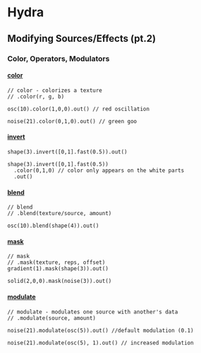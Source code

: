 # Hydra

## Modifying Sources/Effects (pt.2)

### Color, Operators, Modulators

#### [color](https://github.com/ojack/hydra/blob/master/docs/funcs.md#color)
```
// color - colorizes a texture
// .color(r, g, b)

osc(10).color(1,0,0).out() // red oscillation

noise(21).color(0,1,0).out() // green goo
```
#### [invert](https://github.com/ojack/hydra/blob/master/docs/funcs.md#invert)
```
shape(3).invert([0,1].fast(0.5)).out()

shape(3).invert([0,1].fast(0.5))
  .color(0,1,0) // color only appears on the white parts
  .out()
```
#### [blend](https://github.com/ojack/hydra/blob/master/docs/funcs.md#blend)
```
// blend
// .blend(texture/source, amount)

osc(10).blend(shape(4)).out()
```
#### [mask](https://github.com/ojack/hydra/blob/master/docs/funcs.md#mask)
```
// mask
// .mask(texture, reps, offset)
gradient(1).mask(shape(3)).out()

solid(2,0,0).mask(noise(3)).out()
```
#### [modulate](https://github.com/ojack/hydra/blob/master/docs/funcs.md#modulate)
```
// modulate - modulates one source with another's data
// .modulate(source, amount)

noise(21).modulate(osc(5)).out() //default modulation (0.1)

noise(21).modulate(osc(5), 1).out() // increased modulation
```
